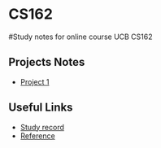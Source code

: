 CS162
=====

#Study notes for online course UCB CS162

## Projects Notes

* [Project 1](https://github.com/thinkhy/CS162/wiki/Note-for-Project-1)


## Useful Links

* [Study record](https://github.com/thinkhy/CS162/wiki/Study-Record)
* [Reference](https://github.com/thinkhy/CS162/wiki/Reference)
